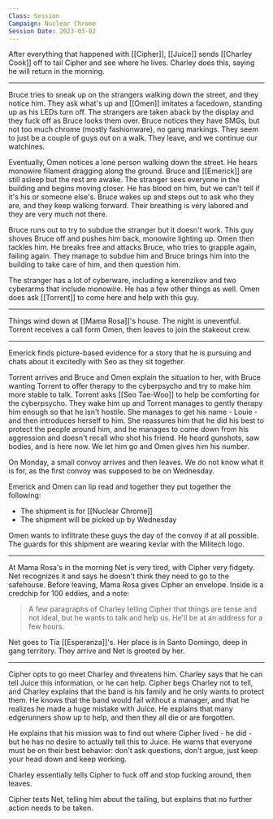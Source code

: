 ```yaml
---
Class: Session
Campaign: Nuclear Chrome
Session Date: 2023-03-02
---
```

After everything that happened with [[Cipher]], [[Juice]] sends [[Charley Cook]] off to tail Cipher and see where he lives. Charley does this, saying he will return in the morning.

---

Bruce tries to sneak up on the strangers walking down the street, and they notice him. They ask what's up and [[Omen]] imitates a facedown, standing up as his LEDs turn off. The strangers are taken aback by the display and they fuck off as Bruce looks them over. Bruce notices they have SMGs, but not too much chrome (mostly fashionware), no gang markings. They seem to just be a couple of guys out on a walk. They leave, and we continue our watchines.

Eventually, Omen notices a lone person walking down the street. He hears monowire filament dragging along the ground. Bruce and [[Emerick]] are still asleep but the rest are awake. The stranger sees everyone in the building and begins moving closer. He has blood on him, but we can't tell if it's his or someone else's. Bruce wakes up and steps out to ask who they are, and they keep walking forward. Their breathing is very labored and they are very much not there.

Bruce runs out to try to subdue the stranger but it doesn't work. This guy shoves Bruce off and pushes him back, monowire lighting up. Omen then tackles him. He breaks free and attacks Bruce, who tries to grapple again, failing again. They manage to subdue him and Bruce brings him into the building to take care of him, and then question him.

The stranger has a lot of cyberware, including a kerenzikov and two cyberarms that include monowire. He has a few other things as well. Omen does ask [[Torrent]] to come here and help with this guy.

---

Things wind down at [[Mama Rosa]]'s house. The night is uneventful. Torrent receives a call form Omen, then leaves to join the stakeout crew.

---

Emerick finds picture-based evidence for a story that he is pursuing and chats about it excitedly with Seo as they sit together.

Torrent arrives and Bruce and Omen explain the situation to her, with Bruce wanting Torrent to offer therapy to the cyberpsycho and try to make him more stable to talk. Torrent asks [[Seo Tae-Woo]] to help be comforting for the cyberpsycho. They wake him up and Torrent manages to gently therapy him enough so that he isn't hostile. She manages to get his name - Louie - and then introduces herself to him. She reassures him that he did his best to protect the people around him, and he manages to come down from his aggression and doesn't recall who shot his friend. He heard gunshots, saw bodies, and is here now. We let him go and Omen gives him his number.

On Monday, a small convoy arrives and then leaves. We do not know what it is for, as the first convoy was supposed to be on Wednesday.

Emerick and Omen can lip read and together they put together the following:
- The shipment is for [[Nuclear Chrome]]
- The shipment will be picked up by Wednesday

Omen wants to infiltrate these guys the day of the convoy if at all possible. The guards for this shipment are wearing kevlar with the Militech logo.

---

At Mama Rosa's in the morning Net is very tired, with Cipher very fidgety. Net recognizes it and says he doesn't think they need to go to the safehouse. Before leaving, Mama Rosa gives Cipher an envelope. Inside is a credchip for 100 eddies, and a note:
>A few paragraphs of Charley telling Cipher that things are tense and not ideal, but he wants to talk and help us. He'll be at an address for a few hours.

Net goes to Tia [[Esperanza]]'s. Her place is in Santo Domingo, deep in gang territory. They arrive and Net is greeted by her.

---

Cipher opts to go meet Charley and threatens him. Charley says that he can tell Juice this information, or he can help. Cipher begs Charley not to tell, and Charley explains that the band is his family and he only wants to protect them. He knows that the band would fail without a manager, and that he realizes he made a huge mistake with Juice. He explains that many edgerunners show up to help, and then they all die or are forgotten. 

He explains that his mission was to find out where Cipher lived - he did - but he has no desire to actually tell this to Juice. He warns that everyone must be on their best behavior: don't ask questions, don't argue, just keep your head down and keep working.

Charley essentially tells Cipher to fuck off and stop fucking around, then leaves.

Cipher texts Net, telling him about the tailing, but explains that no further action needs to be taken.